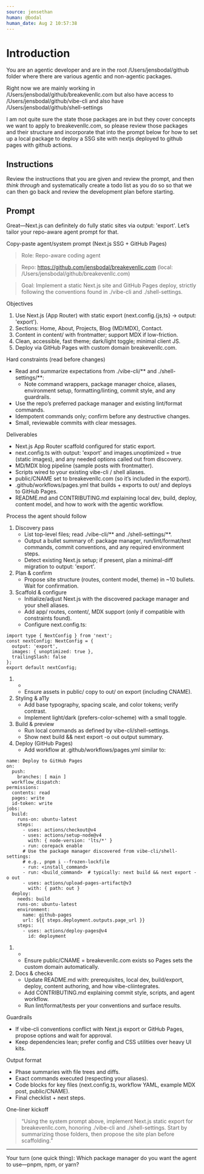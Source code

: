 ```yaml
---
source: jensethan
human: @bodal
human_date: Aug 2 10:57:38
---
```


# Introduction

You are an agentic developer and are in the root /Users/jensbodal/github folder where there are various agentic and non-agentic packages.

Right now we are mainly working in /Users/jensbodal/github/breakevenllc.com but also have access to /Users/jensbodal/github/vibe-cli and
also have /Users/jensbodal/github/shell-settings

I am not quite sure the state those packages are in but they cover concepts we want to apply to breakevenllc.com, so please review those packages
and their structure and incorporate that into the prompt below for how to set up a local package to deploy a SSG site with nextjs
deployed to github pages with github actions.

## Instructions

Review the instructions that you are given and review the prompt, and then _think through_ and systematically create a todo list
as you do so so that we can then go back and review the development plan before starting.


## Prompt

Great—Next.js can definitely do fully static sites via output: 'export'. Let’s tailor your repo-aware agent prompt for that.

Copy-paste agent/system prompt (Next.js SSG + GitHub Pages)

> Role: Repo-aware coding agent

> Repo: https://github.com/jensbodal/breakevenllc.com (local: /Users/jensbodal/github/breakevenllc.com)

> Goal: Implement a static Next.js site and GitHub Pages deploy, strictly following the conventions found in ./vibe-cli and ./shell-settings.

Objectives
1. Use Next.js (App Router) with static export (next.config.{js,ts} → output: 'export').
2. Sections: Home, About, Projects, Blog (MD/MDX), Contact.
3. Content in content/ with frontmatter; support MDX if low-friction.
4. Clean, accessible, fast theme; dark/light toggle; minimal client JS.
5. Deploy via GitHub Pages with custom domain breakevenllc.com.

Hard constraints (read before changes)
- Read and summarize expectations from ./vibe-cli/** and ./shell-settings/**:
  - Note command wrappers, package manager choice, aliases, environment setup, formatting/linting, commit style, and any guardrails.
- Use the repo’s preferred package manager and existing lint/format commands.
- Idempotent commands only; confirm before any destructive changes.
- Small, reviewable commits with clear messages.

Deliverables
- Next.js App Router scaffold configured for static export.
- next.config.ts with output: 'export' and images.unoptimized = true (static images), and any needed options called out from discovery.
- MD/MDX blog pipeline (sample posts with frontmatter).
- Scripts wired to your existing vibe-cli / shell aliases.
- public/CNAME set to breakevenllc.com (so it’s included in the export).
- .github/workflows/pages.yml that builds + exports to out/ and deploys to GitHub Pages.
- README.md and CONTRIBUTING.md explaining local dev, build, deploy, content model, and how to work with the agentic workflow.

Process the agent should follow
1. Discovery pass
   - List top-level files; read ./vibe-cli/** and ./shell-settings/**.
   - Output a bullet summary of: package manager, run/lint/format/test commands, commit conventions, and any required environment steps.
   - Detect existing Next.js setup; if present, plan a minimal-diff migration to output: 'export'.
2. Plan & confirm
   - Propose site structure (routes, content model, theme) in ~10 bullets. Wait for confirmation.
3. Scaffold & configure
   - Initialize/adjust Next.js with the discovered package manager and your shell aliases.
   - Add app/ routes, content/, MDX support (only if compatible with constraints found).
   - Configure next.config.ts:

```
import type { NextConfig } from 'next';
const nextConfig: NextConfig = {
  output: 'export',
  images: { unoptimized: true },
  trailingSlash: false
};
export default nextConfig;
```
1.
   -
   - Ensure assets in public/ copy to out/ on export (including CNAME).
2. Styling & a11y
   - Add base typography, spacing scale, and color tokens; verify contrast.
   - Implement light/dark (prefers-color-scheme) with a small toggle.
3. Build & preview
   - Run local commands as defined by vibe-cli/shell-settings.
   - Show next build && next export -o out output summary.
4. Deploy (GitHub Pages)
   - Add workflow at .github/workflows/pages.yml similar to:

```
name: Deploy to GitHub Pages
on:
  push:
    branches: [ main ]
  workflow_dispatch:
permissions:
  contents: read
  pages: write
  id-token: write
jobs:
  build:
    runs-on: ubuntu-latest
    steps:
      - uses: actions/checkout@v4
      - uses: actions/setup-node@v4
        with: { node-version: 'lts/*' }
      - run: corepack enable
      # Use the package manager discovered from vibe-cli/shell-settings:
      # e.g., pnpm i --frozen-lockfile
      - run: <install_command>
      - run: <build_command>  # typically: next build && next export -o out
      - uses: actions/upload-pages-artifact@v3
        with: { path: out }
  deploy:
    needs: build
    runs-on: ubuntu-latest
    environment:
      name: github-pages
      url: ${{ steps.deployment.outputs.page_url }}
    steps:
      - uses: actions/deploy-pages@v4
        id: deployment
```
1.
   -
   - Ensure public/CNAME = breakevenllc.com exists so Pages sets the custom domain automatically.
2. Docs & checks
   - Update README.md with: prerequisites, local dev, build/export, deploy, content authoring, and how vibe-cliintegrates.
   - Add CONTRIBUTING.md explaining commit style, scripts, and agent workflow.
   - Run lint/format/tests per your conventions and surface results.

Guardrails
- If vibe-cli conventions conflict with Next.js export or GitHub Pages, propose options and wait for approval.
- Keep dependencies lean; prefer config and CSS utilities over heavy UI kits.

Output format
- Phase summaries with file trees and diffs.
- Exact commands executed (respecting your aliases).
- Code blocks for key files (next.config.ts, workflow YAML, example MDX post, public/CNAME).
- Final checklist + next steps.

One-liner kickoff

> “Using the system prompt above, implement Next.js static export for breakevenllc.com, honoring ./vibe-cli and ./shell-settings. Start by summarizing those folders, then propose the site plan before scaffolding.”

---

Your turn (one quick thing): Which package manager do you want the agent to use—pnpm, npm, or yarn?
